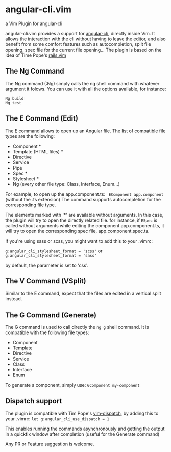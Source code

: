 # angular-cli.vim
a Vim Plugin for angular-cli <br />

angular-cli.vim provides a support for [angular-cli](https://github.com/angular/angular-cli), directly inside Vim. It allows the interaction with the cli without having to leave the editor, and also benefit from some comfort features such as autocompletion, split file opening, spec file for the current file opening...
The plugin is based on the idea of Time Pope's [rails.vim](https://github.com/tpope/vim-rails)

## The Ng Command
The Ng command (:Ng) simply calls the ng shell command with whatever argument it folows. You can use it with all the options available, for instance:
```
Ng build
Ng test
```

## The E Command (Edit)
The E command allows to open up an Angular file. The list of compatible file types are the following:
- Component *
- Template (HTML files) *
- Directive
- Service
- Pipe
- Spec *
- Stylesheet *
- Ng (every other file type: Class, Interface, Enum...)

For example, to open up the app.component.ts:
` EComponent app.component` (without the .ts extension)
The command supports autocompletion for the corresponding file type. 

The elements marked with '*' are available without arguments. In this case, the plugin will try to open the directly related file.
for instance, if `ESpec` is called without arguments while editing the component app.component.ts, it will try to open the corresponding spec file, app.component.spec.ts.

If you're using sass or scss, you might want to add this to your .vimrc:

`g:angular_cli_stylesheet_format = 'scss'`
or
`g:angular_cli_stylesheet_format = 'sass'`

by default, the parameter is set to 'css'. 

## The V Command (VSplit)
Similar to the E command, expect that the files are edited in a vertical split instead. 

## The G Command (Generate)
The G command is used to call directly the `ng g` shell command. It is compatible with the following file types:
- Component
- Template
- Directive
- Service
- Class
- Interface
- Enum

To generate a component, simply use: `GComponent my-component`

## Dispatch support
The plugin is compatible with Tim Pope's [vim-dispatch](https://github.com/tpope/vim-dispatch), by adding this to your .vimrc:
`let g:angular_cli_use_dispatch = 1`

This enables running the commands asynchronously and getting the output in a quickfix window after completion (useful for the Generate command)

Any PR or Feature suggestion is welcome. 
